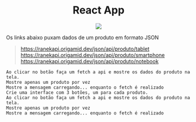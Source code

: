 <h1 align="center">React App</h1>

<p align="center">
<img src="https://user-images.githubusercontent.com/62842327/88948138-ed204180-d267-11ea-9d28-3c40a49578b6.gif">
</p>

Os links abaixo puxam dados de um produto em formato JSON

> https://ranekapi.origamid.dev/json/api/produto/tablet <br />
> https://ranekapi.origamid.dev/json/api/produto/smartphone <br />
> https://ranekapi.origamid.dev/json/api/produto/notebook <br />



``` 
Ao clicar no botão faça um fetch a api e mostre os dados do produto na tela.
Mostre apenas um produto por vez 
Mostre a mensagem carregando... enquanto o fetch é realizado
Crie uma interface com 3 botões, um para cada produto.
Ao clicar no botão faça um fetch a api e mostre os dados do produto na tela.
Mostre apenas um produto por vez
Mostre a mensagem carregando... enquanto o fetch é realizado
 ```
